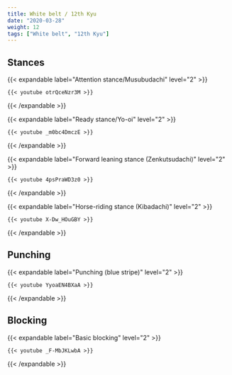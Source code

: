 ```yaml
---
title: White belt / 12th Kyu
date: "2020-03-28"
weight: 12
tags: ["White belt", "12th Kyu"]
---
```


## Stances

{{< expandable label="Attention stance/Musubudachi" level="2" >}}

    {{< youtube otrQceNzr3M >}}

{{< /expandable >}}


{{< expandable label="Ready stance/Yo-oi" level="2" >}}

    {{< youtube _m0bc4DmczE >}}

{{< /expandable >}}


{{< expandable label="Forward leaning stance (Zenkutsudachi)" level="2" >}}

    {{< youtube 4psPraWD3z0 >}}

{{< /expandable >}}


{{< expandable label="Horse-riding stance (Kibadachi)" level="2" >}}

    {{< youtube X-Dw_HOuGBY >}}

{{< /expandable >}}


## Punching

{{< expandable label="Punching (blue stripe)" level="2" >}}

    {{< youtube YyoaEN4BXaA >}}

{{< /expandable >}}


## Blocking

{{< expandable label="Basic blocking" level="2" >}}

    {{< youtube _F-MbJKLwbA >}}

{{< /expandable >}}






